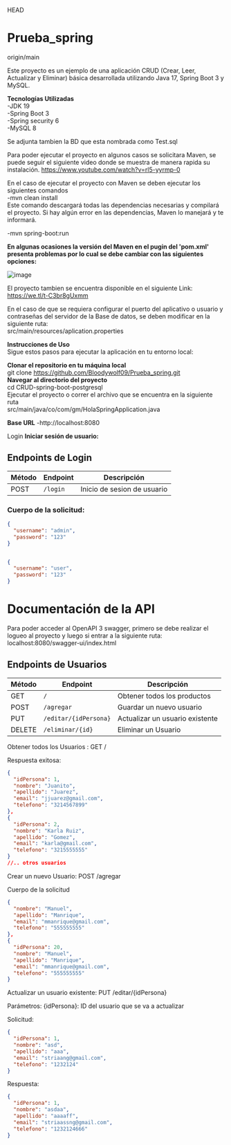 HEAD
# Prueba_spring
origin/main

Este proyecto es un ejemplo de una aplicación CRUD (Crear, Leer, Actualizar y Eliminar) básica desarrollada utilizando Java 17, Spring Boot 3 y MySQL.  

**Tecnologías Utilizadas**  
-JDK 19  
-Spring Boot 3  
-Spring security 6  
-MySQL 8  

Se adjunta tambien la BD que esta nombrada como Test.sql  

Para poder ejecutar el proyecto en algunos casos se solicitara Maven, se puede seguir el siguiente video donde se muestra de manera rapida su instalación.  https://www.youtube.com/watch?v=rl5-yyrmp-0

En el caso de ejecutar el proyecto con Maven se deben ejecutar los siguientes comandos  
-mvn clean install  
Este comando descargará todas las dependencias necesarias y compilará el proyecto. Si hay algún error en las dependencias, Maven lo manejará y te informará.  

-mvn spring-boot:run

**En algunas ocasiones la versión del Maven en el pugin del 'pom.xml' presenta problemas por lo cual se debe cambiar con las siguientes opciones:**  
          
![image](https://github.com/Bloodywolf09/Prueba_Spring/assets/117796314/136bbe06-2d5d-407a-8951-ef2b81cfe426)

El proyecto tambien se encuentra disponible en el siguiente Link: https://we.tl/t-C3br8gUxmm

En el caso de que se requiera configurar el puerto del aplicativo o usuario y contraseñas del servidor de la Base de datos, se deben modificar en la siguiente ruta:  
src/main/resources/aplication.properties

**Instrucciones de Uso**  
Sigue estos pasos para ejecutar la aplicación en tu entorno local:

**Clonar el repositorio en tu máquina local**  
git clone https://github.com/Bloodywolf09/Prueba_spring.git  
**Navegar al directorio del proyecto**  
cd CRUD-spring-boot-postgresql  
Ejecutar el proyecto o correr el archivo que se encuentra en la siguiente ruta  
src/main/java/co/com/gm/HolaSpringApplication.java  

**Base URL**
-http://localhost:8080

Login
**Iniciar sesión de usuario:**

## Endpoints de Login

| Método | Endpoint        | Descripción                         |
|--------|-----------------|-------------------------------------|
| POST    | `/login`       | Inicio de sesion de usuario         |

### Cuerpo de la solicitud:
```json
{
  "username": "admin",
  "password": "123"
}


{
  "username": "user",
  "password": "123"
}
```

# Documentación de la API

Para poder acceder al OpenAPI 3 swagger, primero se debe realizar el logueo al proyecto y luego si entrar a la siguiente ruta:  
localhost:8080/swagger-ui/index.html

## Endpoints de Usuarios

| Método | Endpoint              | Descripción                          |
|--------|-----------------------|--------------------------------------|
| GET    | `/`                   | Obtener todos los productos          |
| POST   | `/agregar`            | Guardar un nuevo usuario             |
| PUT    | `/editar/{idPersona}` | Actualizar un usuario existente      |
| DELETE | `/eliminar/{id}`      | Eliminar un Usuario                  |


Obtener todos los Usuarios : GET /

Respuesta exitosa:

```json
{
  "idPersona": 1,
  "nombre": "Juanito",
  "apellido": "Juarez",
  "email": "jjuarez@gmail.com",
  "telefono": "3214567899"
},
{
  "idPersona": 2,
  "nombre": "Karla Ruiz",
  "apellido": "Gomez",
  "email": "karla@gmail.com",
  "telefono": "3215555555"
}
//.. otros usuarios
```

Crear un nuevo Usuario: POST /agregar

Cuerpo de la solicitud

```json
{
  "nombre": "Manuel",
  "apellido": "Manrique",
  "email": "mmanrique@gmail.com",
  "telefono": "555555555"
},
{
  "idPersona": 20,
  "nombre": "Manuel",
  "apellido": "Manrique",
  "email": "mmanrique@gmail.com",
  "telefono": "555555555"
}
```

Actualizar un usuario existente: PUT /editar/{idPersona}

Parámetros:
{idPersona}: ID del usuario que se va a actualizar

Solicitud:
```json
{
  "idPersona": 1,
  "nombre": "asd",
  "apellido": "aaa",
  "email": "striaang@gmail.com",
  "telefono": "1232124"
}
```
Respuesta:
```json
{
  "idPersona": 1,
  "nombre": "asdaa",
  "apellido": "aaaaff",
  "email": "striaassng@gmail.com",
  "telefono": "1232124666"
}
```
